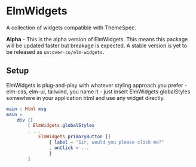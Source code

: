 # ElmWidgets

A collection of widgets compatible with ThemeSpec.

**Alpha** - This is the alpha version of ElmWidgets. This means this package will be updated faster but breakage is expected. A stable version is yet to be released as `uncover-co/elm-widgets`.

## Setup

ElmWidgets is plug-and-play with whatever styling approach you prefer - elm-css, elm-ui, tailwind, you name it - just insert ElmWidgets globalStyles somewhere in your application html and use any widget directly.

```elm
main : Html msg
main =
    div []
        [ ElmWidgets.globalStyles
        , ...
            ElmWidgets.primaryButton []
                { label = "Sir, would you please click me?"
                , onClick = ...
                }
        ]
```
